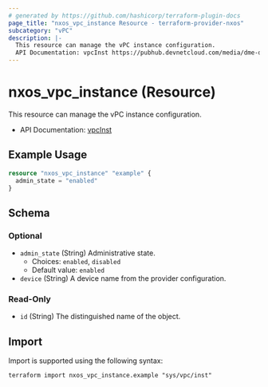 ```yaml
---
# generated by https://github.com/hashicorp/terraform-plugin-docs
page_title: "nxos_vpc_instance Resource - terraform-provider-nxos"
subcategory: "vPC"
description: |-
  This resource can manage the vPC instance configuration.
  API Documentation: vpcInst https://pubhub.devnetcloud.com/media/dme-docs-10-2-2/docs/System/vPC:Inst/
---
```


# nxos_vpc_instance (Resource)

This resource can manage the vPC instance configuration.

- API Documentation: [vpcInst](https://pubhub.devnetcloud.com/media/dme-docs-10-2-2/docs/System/vPC:Inst/)

## Example Usage

```terraform
resource "nxos_vpc_instance" "example" {
  admin_state = "enabled"
}
```

<!-- schema generated by tfplugindocs -->
## Schema

### Optional

- `admin_state` (String) Administrative state.
  - Choices: `enabled`, `disabled`
  - Default value: `enabled`
- `device` (String) A device name from the provider configuration.

### Read-Only

- `id` (String) The distinguished name of the object.

## Import

Import is supported using the following syntax:

```shell
terraform import nxos_vpc_instance.example "sys/vpc/inst"
```
